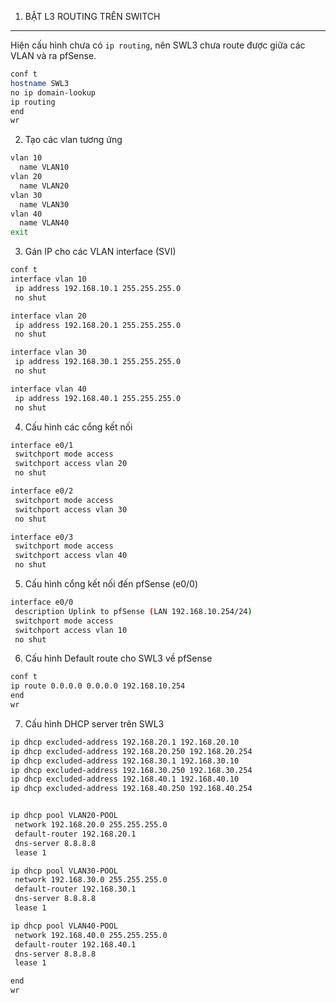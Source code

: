 1) BẬT L3 ROUTING TRÊN SWITCH
---
Hiện cấu hình chưa có `ip routing`, nên SWL3 chưa route được giữa các VLAN và ra pfSense.

```bash
conf t
hostname SWL3
no ip domain-lookup
ip routing
end
wr
```

2) Tạo các vlan tương ứng

```bash
vlan 10
  name VLAN10
vlan 20
  name VLAN20
vlan 30
  name VLAN30
vlan 40
  name VLAN40
exit
```

3) Gán IP cho các VLAN interface (SVI)

```bash
conf t
interface vlan 10
 ip address 192.168.10.1 255.255.255.0
 no shut

interface vlan 20
 ip address 192.168.20.1 255.255.255.0
 no shut

interface vlan 30
 ip address 192.168.30.1 255.255.255.0
 no shut

interface vlan 40
 ip address 192.168.40.1 255.255.255.0
 no shut
```

4) Cấu hình các cổng kết nối

```bash
interface e0/1
 switchport mode access
 switchport access vlan 20
 no shut

interface e0/2
 switchport mode access
 switchport access vlan 30
 no shut

interface e0/3
 switchport mode access
 switchport access vlan 40
 no shut
```

5) Cấu hình cổng kết nối đến pfSense (e0/0)

```bash
interface e0/0
 description Uplink to pfSense (LAN 192.168.10.254/24)
 switchport mode access
 switchport access vlan 10
 no shut
```

6) Cấu hình Default route cho SWL3 về pfSense

```bash
conf t
ip route 0.0.0.0 0.0.0.0 192.168.10.254
end
wr
```

7) Cấu hình DHCP server trên SWL3

```bash
ip dhcp excluded-address 192.168.20.1 192.168.20.10
ip dhcp excluded-address 192.168.20.250 192.168.20.254
ip dhcp excluded-address 192.168.30.1 192.168.30.10
ip dhcp excluded-address 192.168.30.250 192.168.30.254
ip dhcp excluded-address 192.168.40.1 192.168.40.10
ip dhcp excluded-address 192.168.40.250 192.168.40.254


ip dhcp pool VLAN20-POOL
 network 192.168.20.0 255.255.255.0
 default-router 192.168.20.1
 dns-server 8.8.8.8
 lease 1

ip dhcp pool VLAN30-POOL
 network 192.168.30.0 255.255.255.0
 default-router 192.168.30.1
 dns-server 8.8.8.8
 lease 1

ip dhcp pool VLAN40-POOL
 network 192.168.40.0 255.255.255.0
 default-router 192.168.40.1
 dns-server 8.8.8.8
 lease 1

end
wr
```
